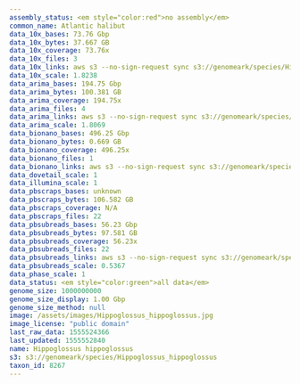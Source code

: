 ```yaml
---
assembly_status: <em style="color:red">no assembly</em>
common_name: Atlantic halibut
data_10x_bases: 73.76 Gbp
data_10x_bytes: 37.667 GB
data_10x_coverage: 73.76x
data_10x_files: 3
data_10x_links: aws s3 --no-sign-request sync s3://genomeark/species/Hippoglossus_hippoglossus/fHipHip1/genomic_data/10x/ .<br>
data_10x_scale: 1.8238
data_arima_bases: 194.75 Gbp
data_arima_bytes: 100.381 GB
data_arima_coverage: 194.75x
data_arima_files: 4
data_arima_links: aws s3 --no-sign-request sync s3://genomeark/species/Hippoglossus_hippoglossus/fHipHip1/genomic_data/arima/ .<br>
data_arima_scale: 1.8069
data_bionano_bases: 496.25 Gbp
data_bionano_bytes: 0.669 GB
data_bionano_coverage: 496.25x
data_bionano_files: 1
data_bionano_links: aws s3 --no-sign-request sync s3://genomeark/species/Hippoglossus_hippoglossus/fHipHip1/genomic_data/bionano/ .<br>
data_dovetail_scale: 1
data_illumina_scale: 1
data_pbscraps_bases: unknown
data_pbscraps_bytes: 106.582 GB
data_pbscraps_coverage: N/A
data_pbscraps_files: 22
data_pbsubreads_bases: 56.23 Gbp
data_pbsubreads_bytes: 97.581 GB
data_pbsubreads_coverage: 56.23x
data_pbsubreads_files: 22
data_pbsubreads_links: aws s3 --no-sign-request sync s3://genomeark/species/Hippoglossus_hippoglossus/fHipHip1/genomic_data/pacbio/ . --exclude "*scraps.bam*"<br>
data_pbsubreads_scale: 0.5367
data_phase_scale: 1
data_status: <em style="color:green">all data</em>
genome_size: 1000000000
genome_size_display: 1.00 Gbp
genome_size_method: null
image: /assets/images/Hippoglossus_hippoglossus.jpg
image_license: "public domain"
last_raw_data: 1555524366
last_updated: 1555552840
name: Hippoglossus hippoglossus
s3: s3://genomeark/species/Hippoglossus_hippoglossus
taxon_id: 8267
---
```

